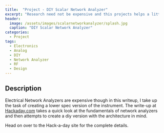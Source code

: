 ```yaml
---
title:  "Project - DIY Scalar Network Analyzer"
excerpt: "Research need not be expensive and this projects helps a little."
header:
  image: /assets/images/scalarnetworkanalyzer/splash.jpg
  caption: "DIY Scalar Network Analyzer"
categories:
  - Project
tags:
  - Electronics
  - Analog
  - DIY
  - Network Analyzer
  - RF
  - Design
---
```


## Description

Electrical Network Analyzers are expensive though in this writeup, I take up the task of creating a lower spec version of the instrument. The write-up at [Hackaday.com](https://hackaday.com/2017/09/22/network-analysers-the-electrical-kind/) takes a quick look at the fundamentals of network analyzers and then attempts to create a diy version with the architecture in mind.

Head on over to the Hack-a-day site for the complete details.